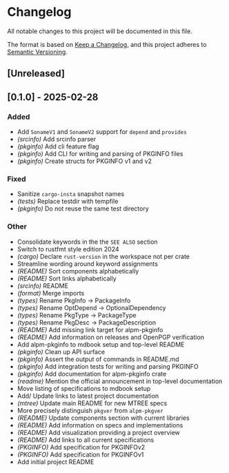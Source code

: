 # Changelog

All notable changes to this project will be documented in this file.

The format is based on [Keep a Changelog](https://keepachangelog.com/en/1.0.0/),
and this project adheres to [Semantic Versioning](https://semver.org/spec/v2.0.0.html).

## [Unreleased]

## [0.1.0] - 2025-02-28

### Added
- Add `SonameV1` and `SonameV2` support for `depend` and `provides`
- *(srcinfo)* Add srcinfo parser
- *(pkginfo)* Add cli feature flag
- *(pkginfo)* Add CLI for writing and parsing of PKGINFO files
- *(pkginfo)* Create structs for PKGINFO v1 and v2

### Fixed
- Sanitize `cargo-insta` snapshot names
- *(tests)* Replace testdir with tempfile
- *(pkginfo)* Do not reuse the same test directory

### Other
- Consolidate keywords in the the `SEE ALSO` section
- Switch to rustfmt style edition 2024
- *(cargo)* Declare `rust-version` in the workspace not per crate
- Streamline wording around keyword assignments
- *(README)* Sort components alphabetically
- *(README)* Sort links alphabetically
- *(srcinfo)* README
- *(format)* Merge imports
- *(types)* Rename PkgInfo -> PackageInfo
- *(types)* Rename OptDepend -> OptionalDependency
- *(types)* Rename PkgType -> PackageType
- *(types)* Rename PkgDesc -> PackageDescription
- *(README)* Add missing link target for alpm-pkginfo
- *(README)* Add information on releases and OpenPGP verification
- Add alpm-pkginfo to mdbook setup and top-level README
- *(pkginfo)* Clean up API surface
- *(pkginfo)* Assert the output of commands in README.md
- *(pkginfo)* Add integration tests for writing and parsing PKGINFO
- *(pkginfo)* Add documentation for alpm-pkginfo crate
- *(readme)* Mention the official announcement in top-level documentation
- Move listing of specifications to mdbook setup
- Add/ Update links to latest project documentation
- *(mtree)* Update main README for new MTREE specs
- More precisely distinguish `pkgver` from `alpm-pkgver`
- *(README)* Update components section with current libraries
- *(README)* Add information on specs and implementations
- *(README)* Add visualization providing a project overview
- *(README)* Add links to all current specifications
- *(PKGINFO)* Add specification for PKGINFOv2
- *(PKGINFO)* Add specification for PKGINFOv1
- Add initial project README
